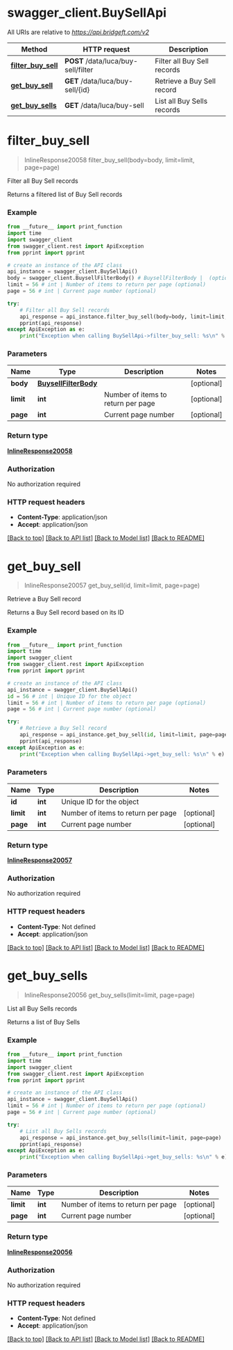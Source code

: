 # swagger_client.BuySellApi

All URIs are relative to *https://api.bridgeft.com/v2*

Method | HTTP request | Description
------------- | ------------- | -------------
[**filter_buy_sell**](BuySellApi.md#filter_buy_sell) | **POST** /data/luca/buy-sell/filter | Filter all Buy Sell records
[**get_buy_sell**](BuySellApi.md#get_buy_sell) | **GET** /data/luca/buy-sell/{id} | Retrieve a Buy Sell record
[**get_buy_sells**](BuySellApi.md#get_buy_sells) | **GET** /data/luca/buy-sell | List all Buy Sells records

# **filter_buy_sell**
> InlineResponse20058 filter_buy_sell(body=body, limit=limit, page=page)

Filter all Buy Sell records

Returns a filtered list of Buy Sell records

### Example
```python
from __future__ import print_function
import time
import swagger_client
from swagger_client.rest import ApiException
from pprint import pprint

# create an instance of the API class
api_instance = swagger_client.BuySellApi()
body = swagger_client.BuysellFilterBody() # BuysellFilterBody |  (optional)
limit = 56 # int | Number of items to return per page (optional)
page = 56 # int | Current page number (optional)

try:
    # Filter all Buy Sell records
    api_response = api_instance.filter_buy_sell(body=body, limit=limit, page=page)
    pprint(api_response)
except ApiException as e:
    print("Exception when calling BuySellApi->filter_buy_sell: %s\n" % e)
```

### Parameters

Name | Type | Description  | Notes
------------- | ------------- | ------------- | -------------
 **body** | [**BuysellFilterBody**](BuysellFilterBody.md)|  | [optional] 
 **limit** | **int**| Number of items to return per page | [optional] 
 **page** | **int**| Current page number | [optional] 

### Return type

[**InlineResponse20058**](InlineResponse20058.md)

### Authorization

No authorization required

### HTTP request headers

 - **Content-Type**: application/json
 - **Accept**: application/json

[[Back to top]](#) [[Back to API list]](../README.md#documentation-for-api-endpoints) [[Back to Model list]](../README.md#documentation-for-models) [[Back to README]](../README.md)

# **get_buy_sell**
> InlineResponse20057 get_buy_sell(id, limit=limit, page=page)

Retrieve a Buy Sell record

Returns a Buy Sell record based on its ID

### Example
```python
from __future__ import print_function
import time
import swagger_client
from swagger_client.rest import ApiException
from pprint import pprint

# create an instance of the API class
api_instance = swagger_client.BuySellApi()
id = 56 # int | Unique ID for the object
limit = 56 # int | Number of items to return per page (optional)
page = 56 # int | Current page number (optional)

try:
    # Retrieve a Buy Sell record
    api_response = api_instance.get_buy_sell(id, limit=limit, page=page)
    pprint(api_response)
except ApiException as e:
    print("Exception when calling BuySellApi->get_buy_sell: %s\n" % e)
```

### Parameters

Name | Type | Description  | Notes
------------- | ------------- | ------------- | -------------
 **id** | **int**| Unique ID for the object | 
 **limit** | **int**| Number of items to return per page | [optional] 
 **page** | **int**| Current page number | [optional] 

### Return type

[**InlineResponse20057**](InlineResponse20057.md)

### Authorization

No authorization required

### HTTP request headers

 - **Content-Type**: Not defined
 - **Accept**: application/json

[[Back to top]](#) [[Back to API list]](../README.md#documentation-for-api-endpoints) [[Back to Model list]](../README.md#documentation-for-models) [[Back to README]](../README.md)

# **get_buy_sells**
> InlineResponse20056 get_buy_sells(limit=limit, page=page)

List all Buy Sells records

Returns a list of Buy Sells

### Example
```python
from __future__ import print_function
import time
import swagger_client
from swagger_client.rest import ApiException
from pprint import pprint

# create an instance of the API class
api_instance = swagger_client.BuySellApi()
limit = 56 # int | Number of items to return per page (optional)
page = 56 # int | Current page number (optional)

try:
    # List all Buy Sells records
    api_response = api_instance.get_buy_sells(limit=limit, page=page)
    pprint(api_response)
except ApiException as e:
    print("Exception when calling BuySellApi->get_buy_sells: %s\n" % e)
```

### Parameters

Name | Type | Description  | Notes
------------- | ------------- | ------------- | -------------
 **limit** | **int**| Number of items to return per page | [optional] 
 **page** | **int**| Current page number | [optional] 

### Return type

[**InlineResponse20056**](InlineResponse20056.md)

### Authorization

No authorization required

### HTTP request headers

 - **Content-Type**: Not defined
 - **Accept**: application/json

[[Back to top]](#) [[Back to API list]](../README.md#documentation-for-api-endpoints) [[Back to Model list]](../README.md#documentation-for-models) [[Back to README]](../README.md)

